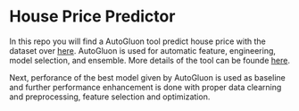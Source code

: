 # House Price Predictor

In this repo you will find a AutoGluon tool predict house price with the dataset over [here](https://drive.google.com/drive/folders/1nXMwcZv0a3NS6g5LARKQzJaZm-cudZxp). AutoGluon is used for automatic feature, engineering, model selection, and ensemble. More details of the tool can be founde [here](https://auto.gluon.ai/stable/index.html#installation).

Next, perforance of the best model given by AutoGluon is used as baseline and further performance enhancement is done with proper data clearning and preprocessing, feature selection and optimization.

